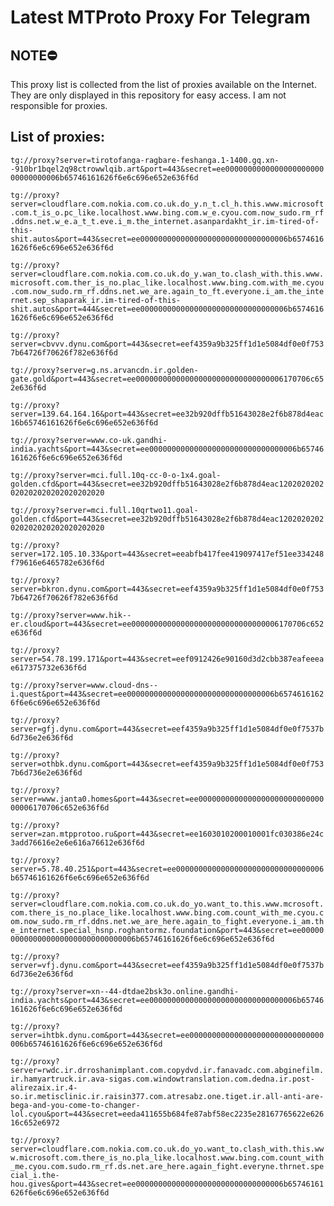 # Latest MTProto Proxy For Telegram

## NOTE⛔

This proxy list is collected from the list of proxies available on the Internet. They are only displayed in this repository for easy access. I am not responsible for proxies.

## List of proxies:

`tg://proxy?server=tirotofanga-ragbare-feshanga.1-1400.gq.xn--910br1bqel2q98ctrowwlqib.art&port=443&secret=ee000000000000000000000000000000006b65746161626f6e6c696e652e636f6d`

`tg://proxy?server=cloudflare.com.nokia.com.co.uk.do_y.n_t.cl_h.this.www.microsoft.com.t_is_o.pc_like.localhost.www.bing.com.w_e.cyou.com.now_sudo.rm_rf.ddns.net.w_e.a_t_t.eve.i_m.the_internet.asanpardakht_ir.im-tired-of-this-shit.autos&port=443&secret=ee000000000000000000000000000000006b65746161626f6e6c696e652e636f6d`

`tg://proxy?server=cloudflare.com.nokia.com.co.uk.do_y.wan_to.clash_with.this.www.microsoft.com.ther_is_no.plac_like.localhost.www.bing.com.with_me.cyou.com.now_sudo.rm_rf.ddns.net.we_are.again_to_ft.everyone.i_am.the_internet.sep_shaparak_ir.im-tired-of-this-shit.autos&port=444&secret=ee000000000000000000000000000000006b65746161626f6e6c696e652e636f6d`

`tg://proxy?server=cbvvv.dynu.com&port=443&secret=eef4359a9b325ff1d1e5084df0e0f7537b64726f70626f782e636f6d`

`tg://proxy?server=g.ns.arvancdn.ir.golden-gate.gold&port=443&secret=ee000000000000000000000000000000006170706c652e636f6d`

`tg://proxy?server=139.64.164.16&port=443&secret=ee32b920dffb51643028e2f6b878d4eac16b65746161626f6e6c696e652e636f6d`

`tg://proxy?server=www.co-uk.gandhi-india.yachts&port=443&secret=ee000000000000000000000000000000006b65746161626f6e6c696e652e636f6d`

`tg://proxy?server=mci.full.10q-cc-0-o-1x4.goal-golden.cfd&port=443&secret=ee32b920dffb51643028e2f6b878d4eac1202020202020202020202020202020`

`tg://proxy?server=mci.full.10qrtwo11.goal-golden.cfd&port=443&secret=ee32b920dffb51643028e2f6b878d4eac1202020202020202020202020202020`

`tg://proxy?server=172.105.10.33&port=443&secret=eeabfb417fee419097417ef51ee334248f79616e6465782e636f6d`

`tg://proxy?server=bkron.dynu.com&port=443&secret=eef4359a9b325ff1d1e5084df0e0f7537b64726f70626f782e636f6d`

`tg://proxy?server=www.hik--er.cloud&port=443&secret=ee000000000000000000000000000000006170706c652e636f6d`

`tg://proxy?server=54.78.199.171&port=443&secret=eef0912426e90160d3d2cbb387eafeeeae617375732e636f6d`

`tg://proxy?server=www.cloud-dns--i.quest&port=443&secret=ee000000000000000000000000000000006b65746161626f6e6c696e652e636f6d`

`tg://proxy?server=gfj.dynu.com&port=443&secret=eef4359a9b325ff1d1e5084df0e0f7537b6d736e2e636f6d`

`tg://proxy?server=othbk.dynu.com&port=443&secret=eef4359a9b325ff1d1e5084df0e0f7537b6d736e2e636f6d`

`tg://proxy?server=www.janta0.homes&port=443&secret=ee000000000000000000000000000000006170706c652e636f6d`

`tg://proxy?server=zan.mtpprotoo.ru&port=443&secret=ee1603010200010001fc030386e24c3add76616e2e6e616a76612e636f6d`

`tg://proxy?server=5.78.40.251&port=443&secret=ee000000000000000000000000000000006b65746161626f6e6c696e652e636f6d`

`tg://proxy?server=cloudflare.com.nokia.com.co.uk.do_yo.want_to.this.www.mcrosoft.com.there_is_no.place_like.localhost.www.bing.com.count_with_me.cyou.com.now_sudo.rm_rf.ddns.net.we_are_here.again_to_fight.everyone.i_am.the_internet.special_hsnp.roghantormz.foundation&port=443&secret=ee000000000000000000000000000000006b65746161626f6e6c696e652e636f6d`

`tg://proxy?server=vfj.dynu.com&port=443&secret=eef4359a9b325ff1d1e5084df0e0f7537b6d736e2e636f6d`

`tg://proxy?server=xn--44-dtdae2bsk3o.online.gandhi-india.yachts&port=443&secret=ee000000000000000000000000000000006b65746161626f6e6c696e652e636f6d`

`tg://proxy?server=ihtbk.dynu.com&port=443&secret=ee000000000000000000000000000000006b65746161626f6e6c696e652e636f6d`

`tg://proxy?server=rwdc.ir.drroshanimplant.com.copydvd.ir.fanavadc.com.abginefilm.ir.hamyartruck.ir.ava-sigas.com.windowtranslation.com.dedna.ir.post-alirezaix.ir.4-so.ir.metisclinic.ir.raisin377.com.atresabz.one.tiget.ir.all-anti-are-bega-and-you-come-to-changer-lol.cyou&port=443&secret=eeda411655b684fe87abf58ec2235e28167765622e62616c652e6972`

`tg://proxy?server=cloudflare.com.nokia.com.co.uk.do_yo.want_to.clash_with.this.www.microsoft.com.there_is_no.pla_like.localhost.www.bing.com.count_with_me.cyou.com.sudo.rm_rf.ds.net.are_here.again_fight.everyne.thrnet.special_i.the-hou.gives&port=443&secret=ee000000000000000000000000000000006b65746161626f6e6c696e652e636f6d`

